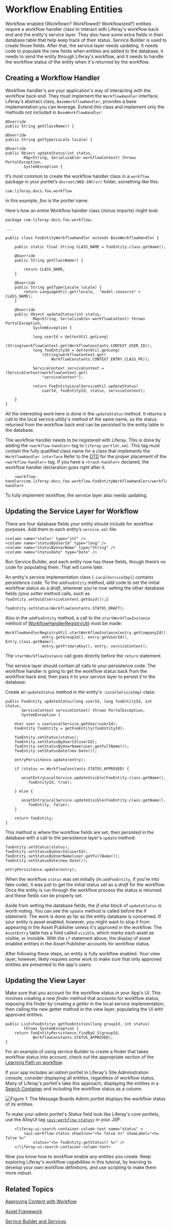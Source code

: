 # Workflow Enabling Entities

Workflow enabled (Workflown? Workflowed? Workflowized?) entities require a
workflow handler class to interact with Liferay's workflow back end and the
entity's service layer. They also have some extra fields in their database table
that help keep track of their status. Service Builder is used to create those
fields. After that, the service layer needs updating. It needs code to populate
the new fields when entities are added to the database, it needs to send the
entity through Liferay's workflow, and it needs to handle the workflow status of
the entity when it's returned by the workflow. 

## Creating a Workflow Handler

Workflow handler's are your application's way of interacting with the workflow
back end. They must implement the `WorkflowHandler` interface.  Liferay's
abstract class, `BaseWorkflowHandler`, provides a base implementation you can
leverage. Extend this class and implement only the methods not included in
`BaseWorkflowHandler`:

    @Override
    public String getClassName() {

    @Override
    public String getType(Locale locale) {

    @Override
    public Object updateStatus(int status,
            Map<String, Serializable> workflowContext) throws PortalException,
            SystemException {


It’s most common to create the workflow handler class in a `workflow` package in
your portlet’s `docroot/WEB-INF/src` folder, something like this:

    com.liferay.docs.foo.workflow

In this example, *foo* is the portlet name.

Here's how an entire Workflow handler class (minus imports) might look:


    package com.liferay.docs.foo.workflow;

    ...

    public class FooEntityWorkflowHandler extends BaseWorkflowHandler {

        public static final String CLASS_NAME = FooEntity.class.getName();

        @Override
        public String getClassName() {

            return CLASS_NAME;
        }

        @Override
        public String getType(Locale locale) {
            return LanguageUtil.get(locale,  "model.resource" + CLASS_NAME);
        }

        @Override
        public Object updateStatus(int status,
                Map<String, Serializable> workflowContext) throws PortalException,
                SystemException {

                long userId = GetterUtil.getLong(
                    (String)workflowContext.get(WorkflowConstants.CONTEXT_USER_ID));
                long fooEntityId = GetterUtil.getLong(
                    (String)workflowContext.get(
                        WorkflowConstants.CONTEXT_ENTRY_CLASS_PK));

                ServiceContext serviceContext = (ServiceContext)workflowContext.get(
                    "serviceContext");

                return FooEntityLocalServiceUtil.updateStatus(
                    userId, fooEntityId, status, serviceContext);

        }
    }

All the interesting work here is done in the `updateStatus` method. It returns a
call to the local service utility's method of the same name, so the status
returned from the workflow back end can be persisted to the entity table in the
database. 

The workflow handler needs to be registered with Liferay. This is done by adding
the `<workflow-handler>` tag to `liferay-portlet.xml`. This tag must contain the
fully qualified class name for a class that implements the `WorkflowHandler
interface` Refer to the
[DTD](https://docs.liferay.com/portal/6.2/definitions/liferay-portlet-app_6_2_0.dtd.html#workflow-handler)
for the proper placement of the `<workflow-handler>` tag. If you have a
`<trash-handler>` declared, the workflow handler declaration goes right
after it.

        <workflow-handler>com.liferay.docs.foo.workflow.FooEntityWorkflowHandler</workflow-handler>

To fully implement workflow, the service layer also needs updating.

## Updating the Service Layer for Workflow

There are four database fields your entity should include for workflow
purposes. Add them to each entity’s `service.xml` file:

    <column name="status" type="int" />
    <column name="statusByUserId" type="long" />
    <column name="statusByUserName" type="String" />
    <column name="statusDate" type="Date" />

Run Service Builder, and each entity now has these fields, though there’s no
code for populating them. That will come later. 

An entity's service implementation class (`-LocalServiceImpl`)  contains
persistence code. To the `addFooEntity` method, add code to set the initial
workflow status as a *draft*, wherever you're now setting the other database
fields (your *setter* method calls, such as
`fooEntity.setUuid(serviceContext.getUuid());`):

    fooEntity.setStatus(WorkflowConstants.STATUS_DRAFT);

Also in the `addFooEntity` method, a call to the `startWorkflowInstance` 
method of
[WorkflowHandlerRegistryUtil](https://docs.liferay.com/portal/6.2/javadocs/com/liferay/portal/kernel/workflow/WorkflowHandlerRegistryUtil.html)
must be made:

    WorkflowHandlerRegistryUtil.startWorkflowInstance(entry.getCompanyId(),
                    entry.getGroupId(), entry.getUserId(), Entry.class.getName(),
                    entry.getPrimaryKey(), entry, serviceContext);

The `startWorkflowInstance` call goes directly before the `return` statement.

The service layer should contain all calls to your persistence code. The
workflow handler is going to get the workflow status back from the workflow back
end, then pass it to your service layer to persist it to the database. 

Create an `updateStatus` method in the entity's `-LocalServiceImpl` class:

    public FooEntity updateStatus(long userId, long fooEntityId, int status,
           ServiceContext serviceContext) throws PortalException,
           SystemException {

        User user = userLocalService.getUser(userId);
        FooEntity fooEntity = getFooEntity(fooEntityId);

        fooEntity.setStatus(status);
        fooEntity.setStatusByUserId(userId);
        fooEntity.setStatusByUserName(user.getFullName());
        fooEntity.setStatusDate(new Date());

        entryPersistence.update(entry);

        if (status == WorkflowConstants.STATUS_APPROVED) {

           assetEntryLocalService.updateVisible(FooEntity.class.getName(),
              fooEntityId, true);

        } else {

           assetEntryLocalService.updateVisible(FooEntity.class.getName(),
              fooEntity, false);
        }

        return fooEntity;
    }

This method is where the workflow fields are set, then persisted in the
database with a call to the persistence layer's `update` method:

    fooEntity.setStatus(status);
    fooEntity.setStatusByUserId(userId);
    fooEntity.setStatusByUserName(user.getFullName());
    fooEntity.setStatusDate(new Date());

    entryPersistence.update(entry);

When the workflow `status` was set initially (in `addFooEntity`, if you're into
fake code), it was just to get the initial status set as a *draft* for the
workflow. Once the entity is run through the workflow process the status is
returned and these fields can be properly set.

Aside from setting the database fields, the *if-else* block of `updateStatus` is
worth noting. You can see the `update` method is called before the if statement.
The work is done as far as the entity database is concerned. If your entity is
asset enabled, however, you might want to stop it from appearing in the Asset
Publisher unless it's approved in the workflow. The `AssetEntry` table has a
field called `visible`, which marks each asset as visible, or invisible. With
the `if` statement above, the display of asset enabled entities in the Asset
Publisher accounts for workflow status.

After following these steps, an entity is fully workflow enabled. Your view
layer, however, likely requires some work to make sure that only approved
entities are presented to the app's users.

## Updating the View Layer

Make sure that you account for the workflow status in your App's UI. This
involves creating a new *finder* method that accounts for workflow status,
exposing the finder by creating a *getter* in the local service implementation,
then calling the new getter method in the view layer, populating the UI with
approved entities.

    public List<FooEntity> getFooEntities(long groupId, int status)
			throws SystemException {
		return fooEntityPersistence.findByG_S(groupId,
				WorkflowConstants.STATUS_APPROVED);
	}

For an example of using service Builder to create a finder that takes workflow status into account, check out the appropriate section of the [Learning Path on workflow](develop/learning-paths/-/knowledge_base/6-2/displaying-approved-workflow-items).

If your app includes an *admin* portlet in Liferay's Site Administration
console, consider displaying all entities, regardless of workflow status. Many
of Liferay's portlet's take this approach, displaying the entities in a 
[Search Container](https://docs.liferay.com/portal/6.2/taglibs/liferay-ui/search-container.html) and including the workflow status as a column.

![Figure 1: The Message Boards Admin portlet displays the workflow status of its entities.](../../images/message-boards-admin.png)

To make your admin portlet's *Status* field look like Liferay's core portlets,
use the AlloyUI tag
[`<aui:workflow-status>`](https://docs.liferay.com/portal/6.2/taglibs/aui/workflow-status.html)
in your JSP.

        <liferay-ui:search-container-column-text name="status" >
            <aui:workflow-status showIcon="<%= false %>" showLabel="<%= false %>"
                status="<%= fooEntity.getStatus() %>" />
        </liferay-ui:search-container-column-text>

Now you know how to workflow enable any entities you create. Keep exploring
Liferay's workflow capabilities in this tutorial, by learning to develop
your own workflow definitions, and use scripting to make them more robust.

##  Related Topics

[Approving Content with Workflow](develop/learning-paths/-/knowledge_base/6-2/approving-content-with-workflow)

[Asset Framework](develop/tutorials/-/knowledge_base/6-2/asset-framework)

[Service Builder and Services](develop/tutorials/-/knowledge_base/6-2/service-builder)

